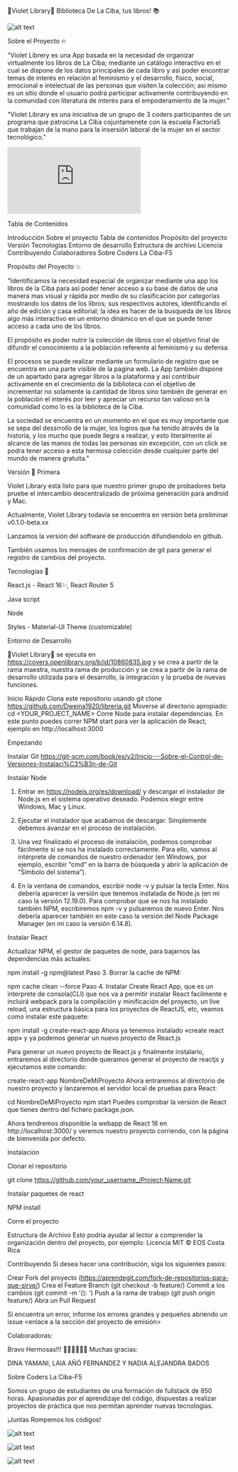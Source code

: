 🌸Violet Library🌸
Biblioteca De La Ciba, tus libros! 📚

![alt text](https://revistamirall.com/wp-content/uploads/2022/03/Aula-Magna-La-Ciba-696x463.jpg)


Sobre el Proyecto 🔥


"Violet Librery es una App basada en la necesidad de organizar virtualmente los libros de La Ciba; mediante un catálogo interactivo en el cual se dispone de los datos principales de cada libro y asi poder encontrar temas de interés en relación al feminismo y el desarrollo, físico, social, emocional e intelectual de las personas que visiten la  colección; asi mismo es un sitio donde el usuario podrá participar activamente  contribuyendo en la comunidad con literatura de interés  para el empoderamiento de la mujer."

"Violet Library es una iniciativa de un grupo de 3 coders participantes  de un programa que patrocina La Ciba  cojuntamenete con la escuela Factoria5 que trabajan de la mano para la insersión laboral de la mujer en el sector tecnológico."


![alt text](https://laciba.gramenet.cat/index.php?id=26341)


Tabla de Contenidos

Introducción 
Sobre el proyecto
Tabla de contenidos
Propósito del proyecto
Versión
Tecnologías
Entorno de desarrollo
Estructura de archivo
Licencia
Contribuyendo
Colaboradores
Sobre Coders La Ciba-F5 

Propósito del Proyecto 💥

"Identificamos la necesidad especial de organizar mediante una app los libros de la Ciba para asi poder tener acceso a su base de datos de una manera mas visual y rápida  por medio de su clasificación por categorias mostrando los datos de los libros; sus respectivos autores, identificando el año de edición y casa editorial; la idea es hacer de la busqueda de los libros algo más interactivo en un entorno dinámico en el que se puede tener acceso a cada uno de los libros.

 El propósito es poder nutrir la colección de libros con el objetivo final de difundir el conocimiento  a la población referente al feminismo y su defensa.
 
  El procesos  se puede realizar mediante un formulario de registro que se encuentra en una parte visible de la pagina web. La App también dispone de un apartado para agregar libros a la plataforma  y así contribuir activamente en el crecimiento de la biblioteca con el objetivo de incrementar no solamente la cantidad de libros sino también de generar en la población el interés por leer y apreciar un recurso tan valioso en la comunidad como lo es la biblioteca de la Ciba.

La sociedad se encuentra en un momento en el que es muy importante que se sepa del dessrrollo de la mujer, los logros que ha tenido através de la historia, y los mucho que puede llegra a realizar, y esto literalmente al alcance de las manos de todas las personas sin excepción, con un click se podra tener acceso a esta hermosa colección desde cualquier parte del mundo de manera gratuita."



Versión 🌟
Primera

Violet Library está listo para que nuestro primer grupo de probadores beta pruebe el intercambio descentralizado de próxima generación para android y Mac.

Actualmente, Violet Library todavía se encuentra en versión beta preliminar v0.1.0-beta.xx

Lanzamos la versión del software de producción difundiendolo en github.

También usamos los mensajes de confirmación de git para generar el registro de cambios del proyecto.



Tecnologías 🚀


React.js - React 16✨, React Router 5

Java script

Node

Styles - Material-UI Theme (customizable)


Entorno de Desarrollo



🌸Violet Library🌸 se ejecuta en https://covers.openlibrary.org/b/id/10860835.jpg y se crea a partir de la rama maestra, nuestra rama de producción y se crea a partir de la rama de desarrollo utilizada para el desarrollo, la integración y la prueba de nuevas funciones.

Inicio Rápido
Clona este repositorio usando git clone https://github.com/Dweina1920/libreria.git
Moverse al directorio apropiado: cd <YOUR_PROJECT_NAME>
Corre Node para instalar dependencias. En este punto puedes correr NPM start para ver la aplicación de React, ejemplo en http://localhost:3000

Empezando

Instalar Git
https://git-scm.com/book/es/v2/Inicio---Sobre-el-Control-de-Versiones-Instalaci%C3%B3n-de-Git

Instalar Node
1. Entrar en https://nodejs.org/es/download/ y descargar el instalador de Node.js en el sistema operativo deseado. Podemos elegir entre Windows, Mac y Linux.


2. Ejecutar el instalador que acabamos de descargar. Simplemente debemos avanzar en el proceso de instalación.


3. Una vez finalizado el proceso de instalación, podemos comprobar fácilmente si se nos ha instalado correctamente. Para ello, vamos al intérprete de comandos de nuestro ordenador (en Windows, por ejemplo, escribir “cmd” en la barra de búsqueda y abrir la aplicación de “Símbolo del sistema”).



4. En la ventana de comandos, escribir node -v y pulsar la tecla Enter. Nos debería aparecer la versión que tenemos instalada de Node.js (en mi caso la versión 12.19.0). Para comprobar que se nos ha instalado también NPM, escribiremos npm -v y pulsaremos de nuevo Enter. Nos debería aparecer también en este caso la versión del Node Package Manager (en mi caso la versión 6.14.8).

Instalar React

Actualizar NPM, el gestor de paquetes de node, para bajarnos las dependencias más actuales:

npm install -g npm@latest
Paso 3. Borrar la cache de NPM:

npm cache clean --force
Paso 4. Instalar Create React App, que es un interprete de consola(CLI) que nos va a permitir instalar React facilmente e incluirá webpack para la compilación y minificación del proyecto, un live reload, una estructura básica para los proyectos de ReactJS, etc, veamos como instalar este paquete:

npm install -g create-react-app
Ahora ya tenemos instalado «create react app» y ya podemos generar un nuevo proyecto de React.js

Para generar un nuevo proyecto de React.js y finalmente instalarlo, entraremos al directorio donde queramos generar el proyecto de reactjs y ejecutamos este comando:

create-react-app NombreDeMiProyecto
Ahora entraremos al directorio de nuestro proyecto y lanzaremos el servidor local de pruebas para React:

cd NombreDeMiProyecto
npm start
Puedes comprobar la versión de React que tienes dentro del fichero package.json.

Ahora tendremos disponible la webapp de React 16 en http://localhost:3000/ y veremos nuestro proyecto corriendo, con la página de bienvenida por defecto.

Instalación

Clonar el repositorio

git clone https://github.com/your_username_/Project-Name.git

Instalar paquetes de react

NPM install


Corre el proyecto


Estructura de Archivo
Esto podría ayudar al lector a comprender la organización dentro del proyecto, por ejemplo:
Licencia
MIT © EOS Costa Rica

Contribuyendo
Si desea hacer una contribución, siga los siguientes pasos:

Crear Fork del proyecto  (https://aprendegit.com/fork-de-repositorios-para-que-sirve/)
Crea el Feature Branch (git checkout -b feature/)
Commit a los cambios (git commit -m '<type>(<scope>): <subject>')
Push a la rama de trabajo (git push origin feature/)
Abra un Pull Request


Si encuentra un error, informe los errores grandes y pequeños abriendo un issue <enlace a la sección del proyecto de emisión>

Colaboradoras:

Bravo Hermosas!!! 💃🏻💃🏻💃🏻 Muchas gracias:

DINA YAMANI, LAIA AÑÓ FERNANDEZ Y NADIA ALEJANDRA BADOS 

Sobre Coders La Ciba-F5

Somos un grupo de estudiantes de una formación de fullstack de 850 horas. Apasionadas por el aprendizaje del código, dispuestas a realizar proyectos de práctica que nos permitan aprender nuevas tecnologías.

¡Juntas Rompemos los códigos!

![alt text](https://i.pinimg.com/originals/ba/55/f9/ba55f9e644e039c79c978dbaf5e7285d.gif)
 
![alt text](https://pbs.twimg.com/profile_images/1543892567904980992/KatY95Hn_400x400.jpg)
 
![alt text](https://laciba.gramenet.cat/typo3conf/ext/theme_ciba/Resources/Public/images/ciba-logo.png)
